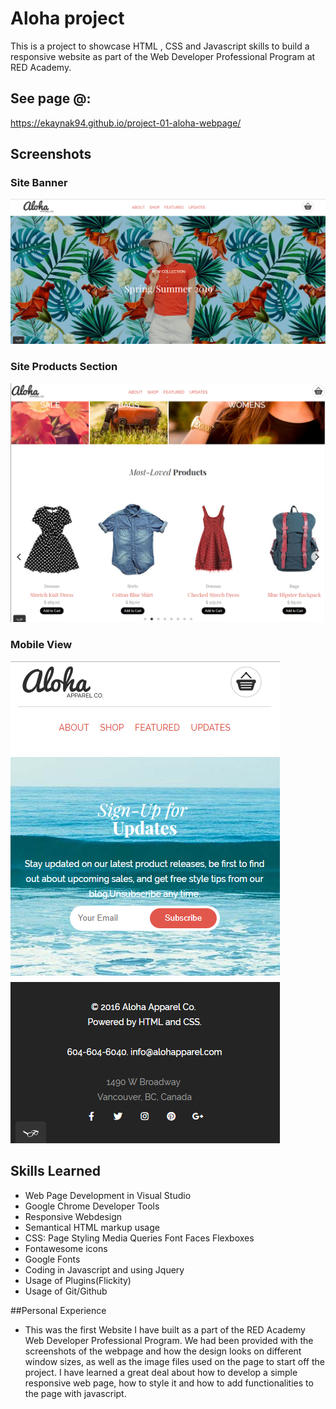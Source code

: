 # Aloha project

This is a project to showcase HTML , CSS and Javascript skills to build a responsive website as part of the Web Developer Professional Program at RED Academy.

## See page @:

https://ekaynak94.github.io/project-01-aloha-webpage/

## Screenshots

### Site Banner

![Aloha Website Screenshot1](./screenshots/Screenshot_1.png "Site Banner")

### Site Products Section

![Aloha Website Screenshot2](./screenshots/Screenshot_2.png "Site Products Section")

### Mobile View

![Aloha Website Screenshot3](./screenshots/Screenshot_3.png "Mobile View")

## Skills Learned

- Web Page Development in Visual Studio
- Google Chrome Developer Tools
- Responsive Webdesign
- Semantical HTML markup usage
- CSS:
  Page Styling
  Media Queries
  Font Faces
  Flexboxes
- Fontawesome icons
- Google Fonts
- Coding in Javascript and using Jquery
- Usage of Plugins(Flickity)
- Usage of Git/Github

##Personal Experience

- This was the first Website I have built as a part of the RED Academy Web Developer Professional Program. We had been provided with the screenshots of the webpage and how the design looks on different window sizes, as well as the image files used on the page to start off the project. I have learned a great deal about how to develop a simple responsive web page, how to style it and how to add functionalities to the page with javascript.
